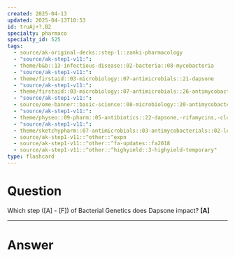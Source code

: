 ```yaml
---
created: 2025-04-13
updated: 2025-04-13T10:53
id: truAj+?,B2
specialty: pharmaco
specialty_id: 525
tags:
  - source/ak-original-decks::step-1::zanki-pharmacology
  - "source/ak-step1-v11:": 
  - theme/b&b::13-infectious-disease::02-bacteria::08-mycobacteria
  - "source/ak-step1-v11:": 
  - theme/firstaid::03-microbiology::07-antimicrobials::21-dapsone
  - "source/ak-step1-v11:": 
  - theme/firstaid::03-microbiology::07-antimicrobials::26-antimycobacterial-therapy
  - "source/ak-step1-v11:": 
  - source/ome-banner::basic-science::08-microbiology::20-antimycobacterials
  - "source/ak-step1-v11:": 
  - theme/physeo::09-pharm::05-antibiotics::22-dapsone,-rifamycins,-clofazimine-(leprosy-drugs)
  - "source/ak-step1-v11:": 
  - theme/sketchypharm::07-antimicrobials::03-antimycobacterials::02-leprosy-drugs::zanki-extra
  - source/ak-step1-v11::^other::^expn
  - source/ak-step1-v11::^other::^fa-updates::fa2018
  - source/ak-step1-v11::^other::^highyield::3-highyield-temporary"
type: flashcard
---
```


# Question
Which step ([A] - [F]) of Bacterial Genetics does Dapsone impact?   **[A]**

---

# Answer
